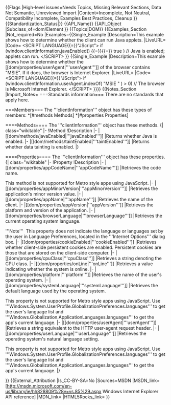 {{Flags
|High-level issues=Needs Topics, Missing Relevant Sections, Data Not Semantic, Unreviewed Import
|Content=Incomplete, Not Neutral, Compatibility Incomplete, Examples Best Practices, Cleanup
}}
{{Standardization_Status|}}
{{API_Name}}
{{API_Object
|Subclass_of=dom/Element
}}
{{Topics|DOM}}
{{Examples_Section
|Not_required=No
|Examples={{Single_Example
|Description=This example shows how to determine whether the client can run Java applets.
|LiveURL=
|Code=
&lt;SCRIPT LANGUAGE{{=}}"JScript"&gt;
if (window.clientInformation.javaEnabled() {{=}}{{=}} true )
    // Java is enabled; applets can run.
&lt;/SCRIPT&gt;
}}
{{Single_Example
|Description=This example shows how to determine whether the [[dom/properties/userAgent|'''userAgent''']] of the browser contains "MSIE". If it does, the browser is Internet Explorer.
|LiveURL=
|Code=
&lt;SCRIPT LANGUAGE{{=}}"JScript"&gt;
if (window.clientInformation.userAgent.indexOf( "MSIE " ) &gt; 0)
    // The browser is Microsoft Internet Explorer.
&lt;/SCRIPT&gt;
}}}}
{{Notes_Section
|Import_Notes=
===Standards information===
There are no standards that apply here.

===Members===
The '''clientInformation''' object has these types of members:
*[#methods Methods]
*[#properties Properties]


====Methods====
The '''clientInformation''' object has these methods.
{| class="wikitable"
|-
!Method
!Description
|-
|[[dom/methods/javaEnabled|'''javaEnabled''']]
|Returns whether Java is enabled.
|-
|[[dom/methods/taintEnabled|'''taintEnabled''']]
|Returns whether data tainting is enabled.
|}
 

====Properties====
The '''clientInformation''' object has these properties.
{| class="wikitable"
|-
!Property
!Description
|-
|[[dom/properties/appCodeName|'''appCodeName''']]
|Retrieves the code name.

This method is not supported for Metro style apps using JavaScript.
|-
|[[dom/properties/appMinorVersion|'''appMinorVersion''']]
|Retrieves the application's minor version value.
|-
|[[dom/properties/appName|'''appName''']]
|Retrieves the name of the client.
|-
|[[dom/properties/appVersion|'''appVersion''']]
|Retrieves the platform and version of the application.
|-
|[[dom/properties/browserLanguage|'''browserLanguage''']]
|Retrieves the current operating system language. 

'''Note'''  This property does not indicate the language or languages set by the user in Language Preferences, located in the '''Internet Options''' dialog box.
|-
|[[dom/properties/cookieEnabled|'''cookieEnabled''']]
|Retrieves whether client-side persistent cookies are enabled.  Persistent cookies are those that are stored on the client-side computer.
|-
|[[dom/properties/cpuClass|'''cpuClass''']]
|Retrieves a string denoting the CPU class.
|-
|[[dom/properties/onLine|'''onLine''']]
|Retrieves a value indicating whether the system is online.
|-
|[[dom/properties/platform|'''platform''']]
|Retrieves the name of the user's operating system.
|-
|[[dom/properties/systemLanguage|'''systemLanguage''']]
|Retrieves the default language used by the operating system. 



This property is not supported for Metro style apps using JavaScript.
Use '''Windows.System.UserProfile.GlobalizationPreferences.languages''' to get the user's language list and '''Windows.Globalization.ApplicationLanguages.languages''' to get the app's current language.
|-
|[[dom/properties/userAgent|'''userAgent''']]
|Retrieves a string equivalent to the HTTP user-agent request header.
|-
|[[dom/properties/userLanguage|'''userLanguage''']]
|Retrieves the operating system's natural language setting.


This property is not supported for Metro style apps using JavaScript.
Use '''Windows.System.UserProfile.GlobalizationPreferences.languages''' to get the user's language list and '''Windows.Globalization.ApplicationLanguages.languages''' to get the app's current language.
|}
 

}}
{{External_Attribution
|Is_CC-BY-SA=No
|Sources=MSDN
|MSDN_link=[http://msdn.microsoft.com/en-us/library/ie/hh828809%28v=vs.85%29.aspx Windows Internet Explorer API reference]
|MDN_link=
|HTML5Rocks_link=
}}